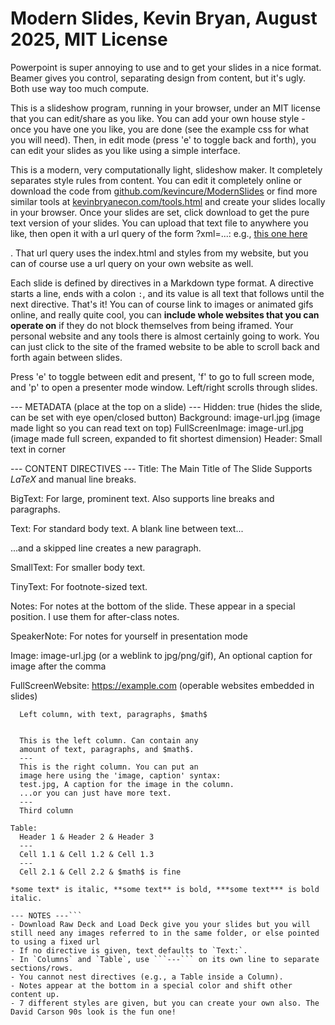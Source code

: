 # Modern Slides, Kevin Bryan, August 2025, MIT License
Powerpoint is super annoying to use and to get your slides in a nice format. Beamer gives you control, separating design from content, but it's ugly. Both use way too much compute.  

This is a slideshow program, running in your browser, under an MIT license that you can edit/share as you like.  You can add your own house style - once you have one you like, you are done (see the example css for what you will need). Then, in edit mode (press 'e' to toggle back and forth), you can edit your slides as you like using a simple interface. 

This is a modern, very computationally light, slideshow maker. It completely separates style rules from content. You can edit it completely online or download the code from <a href="https://github.com/kevincure/ModernSlides">github.com/kevincure/ModernSlides</a> or find more similar tools at <a href="http://kevinbryanecon.com/tools.html">kevinbryanecon.com/tools.html</a> and create your slides locally in your browser. Once your slides are set, click download to get the pure text version of your slides. You can upload that text file to anywhere you like, then open it with a url query of the form ?xml=...: e.g., <a href="https://kevinbryanecon.com/ModernSlides/?xml=http://www.inastrangetown.com/testslides.txt">this one here</a></p>. That url query uses the index.html and styles from my website, but you can of course use a url query on your own website as well. 

Each slide is defined by directives in a Markdown type format. A directive starts a line, ends with a colon `:`, and its value is all text that follows until the next directive.  That's it! You can of course link to images or animated gifs online, and really quite cool, you can **include whole websites that you can operate on** if they do not block themselves from being iframed. Your personal website and any tools there is almost certainly going to work. You can just click to the site of the framed website to be able to scroll back and forth again between slides.

Press 'e' to toggle between edit and present, 'f' to go to full screen mode, and 'p' to open a presenter mode window. Left/right scrolls through slides.

--- METADATA (place at the top on a slide) ---
Hidden: true (hides the slide, can be set with eye open/closed button)
Background: image-url.jpg (image made light so you can read text on top)
FullScreenImage: image-url.jpg (image made full screen, expanded to fit shortest dimension)
Header: Small text in corner


--- CONTENT DIRECTIVES ---
Title: The Main Title of The Slide 
  Supports $LaTeX$ and
  manual line breaks.

BigText: For large, prominent text.
  Also supports line breaks and paragraphs.

Text: For standard body text.
  A blank line between text...

  ...and a skipped line creates a new paragraph.

SmallText: For smaller body text.

TinyText: For footnote-sized text.

Notes: For notes at the bottom of the slide.
  These appear in a special position. I use them for after-class notes.

SpeakerNote: For notes for yourself in presentation mode

Image: image-url.jpg (or a weblink to jpg/png/gif), An optional caption for image after the comma

FullScreenWebsite: https://example.com (operable websites embedded in slides)

```Columns:
  Left column, with text, paragraphs, $math$
  

  This is the left column. Can contain any
  amount of text, paragraphs, and $math$.
  ---
  This is the right column. You can put an
  image here using the 'image, caption' syntax:
  test.jpg, A caption for the image in the column.
  ...or you can just have more text.
  ---
  Third column

Table:
  Header 1 & Header 2 & Header 3
  ---
  Cell 1.1 & Cell 1.2 & Cell 1.3
  ---
  Cell 2.1 & Cell 2.2 & $math$ is fine

*some text* is italic, **some text** is bold, ***some text*** is bold italic.

--- NOTES ---```
- Download Raw Deck and Load Deck give you your slides but you will still need any images referred to in the same folder, or else pointed to using a fixed url
- If no directive is given, text defaults to `Text:`.
- In `Columns` and `Table`, use ```---``` on its own line to separate sections/rows.
- You cannot nest directives (e.g., a Table inside a Column).
- Notes appear at the bottom in a special color and shift other content up.
- 7 different styles are given, but you can create your own also. The David Carson 90s look is the fun one!
